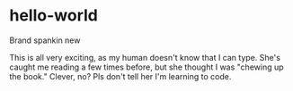 # hello-world
Brand spankin new

This is all very exciting, as my human doesn't know that I can type. She's caught me reading a few times before, but she thought I was "chewing up the book."
Clever, no?
Pls don't tell her I'm learning to code.
